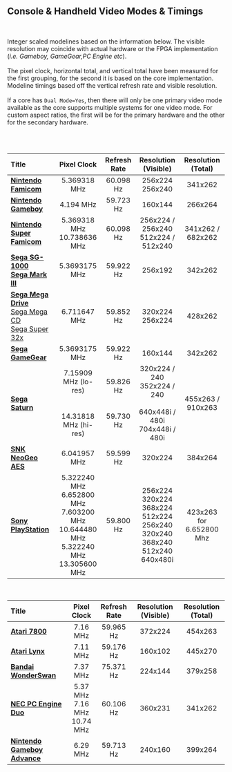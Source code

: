 
## Console & Handheld Video Modes & Timings

<br>

Integer scaled modelines based on the information below. The visible resolution may coincide with actual hardware or the FPGA implementation (_i.e. Gameboy, GameGear,PC Engine etc_).<br><br>The pixel clock, horizontal total, and vertical total have been measured for the first grouping, for the second it is based on the core implementation. Modeline timings based off the vertical refresh rate and visible resolution.<br><br>
If a core has `Dual Mode=Yes`, then there will only be one primary video mode available as the core supports multiple systems for one video mode. For custom aspect ratios, the first will be for the primary hardware and the other for the secondary hardware.<br><br>

<br>

| Title | Pixel Clock | Refresh Rate | Resolution (Visible) | Resolution (Total) |
|:--|:--:|:--:|:--:|:--:|
[**Nintendo Famicom**](https://github.com/atrac17/MiSTer_Integer_Modelines/blob/main/console/console.md#nintendo-famicom--nintendo-entertainment-system) | 5.369318 MHz | 60.098 Hz | 256x224<br>256x240 | 341x262 |
[**Nintendo Gameboy**](https://github.com/atrac17/MiSTer_Integer_Modelines/blob/main/console/console.md#game-boy--game-boy-color) | 4.194 MHz | 59.723 Hz | 160x144 | 266x264 |
[**Nintendo Super Famicom**](https://github.com/atrac17/MiSTer_Integer_Modelines/blob/main/console/console.md#super-famicom--super-nintendo) | 5.369318 MHz<br>10.738636 MHz | 60.098 Hz | 256x224 / 256x240<br>512x224 / 512x240 | 341x262 / 682x262 |
[**Sega SG-1000**](https://github.com/atrac17/MiSTer_Integer_Modelines/blob/main/console/console.md#sega-sg-1000)<br>[**Sega Mark III**](https://github.com/atrac17/MiSTer_Integer_Modelines/blob/main/console/console.md#sega-mark-iii--sega-master-system-sega-sg-1000-compatible) | 5.3693175 MHz | 59.922 Hz | 256x192 | 342x262 |
[**Sega Mega Drive**](https://github.com/atrac17/MiSTer_Integer_Modelines/blob/main/console/console.md#sega-mega-drive--sega-genesis)<br>[Sega Mega CD](https://github.com/atrac17/MiSTer_Integer_Modelines/blob/main/console/console.md#sega-mega-drive--sega-genesis)<br>[Sega Super 32x](https://github.com/atrac17/MiSTer_Integer_Modelines/blob/main/console/console.md#sega-mega-drive--sega-genesis) | 6.711647 MHz | 59.852 Hz | 320x224<br>256x224 | 428x262 |
[**Sega GameGear**](https://github.com/atrac17/MiSTer_Integer_Modelines/blob/main/console/console.md#sega-game-gear) | 5.3693175 MHz | 59.922 Hz | 160x144 | 342x262 |
[**Sega Saturn**](https://github.com/atrac17/MiSTer_Integer_Modelines/blob/main/console/console.md#sega-saturn) | 7.15909 MHz (lo-res)<br><br><br>14.31818 MHz (hi-res) | 59.826 Hz<br><br><br>59.730 Hz | 320x224 / 240<br>352x224 / 240<br><br>640x448i / 480i<br>704x448i / 480i | 455x263 / 910x263 |
[**SNK NeoGeo AES**](https://github.com/atrac17/MiSTer_Integer_Modelines/blob/main/console/console.md#neo-geo-advanced-entertainment-system) | 6.041957 MHz | 59.599 Hz | 320x224 | 384x264 |
[**Sony PlayStation**](https://github.com/atrac17/MiSTer_Integer_Modelines/blob/main/console/console.md#sony-playstation) | 5.322240 MHz<br>6.652800 MHz<br>7.603200 MHz<br>10.644480 MHz<br>5.322240 MHz<br>13.305600 MHz | 59.800 Hz | 256x224<br>320x224<br>368x224<br>512x224<br>256x240<br>320x240<br>368x240<br>512x240<br>640x480i | 423x263 for 6.652800 Mhz |

<br>

| Title | Pixel Clock | Refresh Rate | Resolution (Visible) | Resolution (Total) |
|:--|:--:|:--:|:--:|:--:|
[**Atari 7800**](https://github.com/atrac17/MiSTer_Integer_Modelines/blob/main/console/console.md#atari-7800) | 7.16 MHz | 59.965 Hz | 372x224 | 454x263 |
[**Atari Lynx**](https://github.com/atrac17/MiSTer_Integer_Modelines/blob/main/console/console.md#atari-lynx) | 7.11 MHz | 59.176 Hz | 160x102 | 445x270 |
[**Bandai WonderSwan**](https://github.com/atrac17/MiSTer_Integer_Modelines/blob/main/console/console.md#bandai-wonderswan--wonderswan-color) | 7.37 MHz | 75.371 Hz | 224x144 | 379x258 |
[**NEC PC Engine Duo**](https://github.com/atrac17/MiSTer_Integer_Modelines/blob/main/console/console.md#pc-engine-duo--turbo-duo) | 5.37 MHz<br>7.16 MHz<br>10.74 MHz | 60.106 Hz | 360x231 | 341x262 |
[**Nintendo Gameboy Advance**](https://github.com/atrac17/MiSTer_Integer_Modelines/blob/main/console/console.md#game-boy-advance) | 6.29 MHz | 59.713 Hz | 240x160 | 399x264 |

<br>
